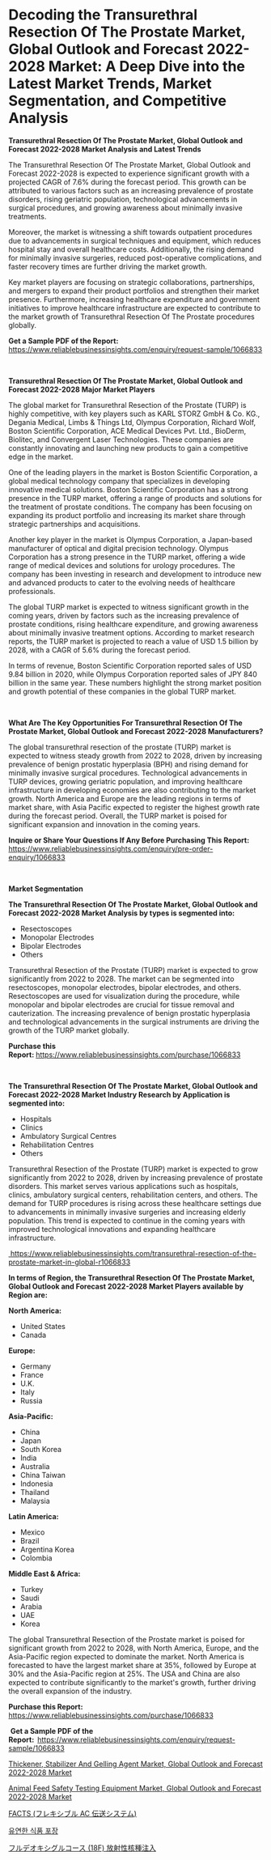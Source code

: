 <p><h1>Decoding the Transurethral Resection Of The Prostate Market, Global Outlook and Forecast 2022-2028 Market: A Deep Dive into the Latest Market Trends, Market Segmentation, and Competitive Analysis</h1></p><p><strong>Transurethral Resection Of The Prostate Market, Global Outlook and Forecast 2022-2028 Market Analysis and Latest Trends</strong></p>
<p><p>The Transurethral Resection Of The Prostate Market, Global Outlook and Forecast 2022-2028 is expected to experience significant growth with a projected CAGR of 7.6% during the forecast period. This growth can be attributed to various factors such as an increasing prevalence of prostate disorders, rising geriatric population, technological advancements in surgical procedures, and growing awareness about minimally invasive treatments. </p><p>Moreover, the market is witnessing a shift towards outpatient procedures due to advancements in surgical techniques and equipment, which reduces hospital stay and overall healthcare costs. Additionally, the rising demand for minimally invasive surgeries, reduced post-operative complications, and faster recovery times are further driving the market growth. </p><p>Key market players are focusing on strategic collaborations, partnerships, and mergers to expand their product portfolios and strengthen their market presence. Furthermore, increasing healthcare expenditure and government initiatives to improve healthcare infrastructure are expected to contribute to the market growth of Transurethral Resection Of The Prostate procedures globally.</p></p>
<p><strong>Get a Sample PDF of the Report:&nbsp;</strong> <a href="https://www.reliablebusinessinsights.com/enquiry/request-sample/1066833">https://www.reliablebusinessinsights.com/enquiry/request-sample/1066833</a></p>
<p>&nbsp;</p>
<p><strong>Transurethral Resection Of The Prostate Market, Global Outlook and Forecast 2022-2028 Major Market Players</strong></p>
<p><p>The global market for Transurethral Resection of the Prostate (TURP) is highly competitive, with key players such as KARL STORZ GmbH & Co. KG., Degania Medical, Limbs & Things Ltd, Olympus Corporation, Richard Wolf, Boston Scientific Corporation, ACE Medical Devices Pvt. Ltd., BioDerm, Biolitec, and Convergent Laser Technologies. These companies are constantly innovating and launching new products to gain a competitive edge in the market.</p><p>One of the leading players in the market is Boston Scientific Corporation, a global medical technology company that specializes in developing innovative medical solutions. Boston Scientific Corporation has a strong presence in the TURP market, offering a range of products and solutions for the treatment of prostate conditions. The company has been focusing on expanding its product portfolio and increasing its market share through strategic partnerships and acquisitions.</p><p>Another key player in the market is Olympus Corporation, a Japan-based manufacturer of optical and digital precision technology. Olympus Corporation has a strong presence in the TURP market, offering a wide range of medical devices and solutions for urology procedures. The company has been investing in research and development to introduce new and advanced products to cater to the evolving needs of healthcare professionals.</p><p>The global TURP market is expected to witness significant growth in the coming years, driven by factors such as the increasing prevalence of prostate conditions, rising healthcare expenditure, and growing awareness about minimally invasive treatment options. According to market research reports, the TURP market is projected to reach a value of USD 1.5 billion by 2028, with a CAGR of 5.6% during the forecast period.</p><p>In terms of revenue, Boston Scientific Corporation reported sales of USD 9.84 billion in 2020, while Olympus Corporation reported sales of JPY 840 billion in the same year. These numbers highlight the strong market position and growth potential of these companies in the global TURP market.</p></p>
<p>&nbsp;</p>
<p><strong>What Are The Key Opportunities For Transurethral Resection Of The Prostate Market, Global Outlook and Forecast 2022-2028 Manufacturers?</strong></p>
<p><p>The global transurethral resection of the prostate (TURP) market is expected to witness steady growth from 2022 to 2028, driven by increasing prevalence of benign prostatic hyperplasia (BPH) and rising demand for minimally invasive surgical procedures. Technological advancements in TURP devices, growing geriatric population, and improving healthcare infrastructure in developing economies are also contributing to the market growth. North America and Europe are the leading regions in terms of market share, with Asia Pacific expected to register the highest growth rate during the forecast period. Overall, the TURP market is poised for significant expansion and innovation in the coming years.</p></p>
<p><strong>Inquire or Share Your Questions If Any Before Purchasing This Report:</strong> <a href="https://www.reliablebusinessinsights.com/enquiry/pre-order-enquiry/1066833">https://www.reliablebusinessinsights.com/enquiry/pre-order-enquiry/1066833</a></p>
<p>&nbsp;</p>
<p><strong>Market Segmentation</strong></p>
<p><strong>The Transurethral Resection Of The Prostate Market, Global Outlook and Forecast 2022-2028 Market Analysis by types is segmented into:</strong></p>
<p><ul><li>Resectoscopes</li><li>Monopolar Electrodes</li><li>Bipolar Electrodes</li><li>Others</li></ul></p>
<p><p>Transurethral Resection of the Prostate (TURP) market is expected to grow significantly from 2022 to 2028. The market can be segmented into resectoscopes, monopolar electrodes, bipolar electrodes, and others. Resectoscopes are used for visualization during the procedure, while monopolar and bipolar electrodes are crucial for tissue removal and cauterization. The increasing prevalence of benign prostatic hyperplasia and technological advancements in the surgical instruments are driving the growth of the TURP market globally.</p></p>
<p><strong>Purchase this Report:&nbsp;</strong><a href="https://www.reliablebusinessinsights.com/purchase/1066833">https://www.reliablebusinessinsights.com/purchase/1066833</a></p>
<p>&nbsp;</p>
<p><strong>The Transurethral Resection Of The Prostate Market, Global Outlook and Forecast 2022-2028 Market Industry Research by Application is segmented into:</strong></p>
<p><ul><li>Hospitals</li><li>Clinics</li><li>Ambulatory Surgical Centres</li><li>Rehabilitation Centres</li><li>Others</li></ul></p>
<p><p>Transurethral Resection of the Prostate (TURP) market is expected to grow significantly from 2022 to 2028, driven by increasing prevalence of prostate disorders. This market serves various applications such as hospitals, clinics, ambulatory surgical centers, rehabilitation centers, and others. The demand for TURP procedures is rising across these healthcare settings due to advancements in minimally invasive surgeries and increasing elderly population. This trend is expected to continue in the coming years with improved technological innovations and expanding healthcare infrastructure.</p></p>
<p><a href="https://www.reliablebusinessinsights.com/transurethral-resection-of-the-prostate-market-in-global-r1066833">&nbsp;https://www.reliablebusinessinsights.com/transurethral-resection-of-the-prostate-market-in-global-r1066833</a></p>
<p><strong>In terms of Region, the Transurethral Resection Of The Prostate Market, Global Outlook and Forecast 2022-2028 Market Players available by Region are:</strong></p>
<p>
    <p> <strong> North America: </strong>
        <ul>
            <li>United States</li>
            <li>Canada</li>
        </ul>
        </p> 
    <p> <strong> Europe: </strong>
        <ul>
            <li>Germany</li>
            <li>France</li>
            <li>U.K.</li>
            <li>Italy</li>
            <li>Russia</li>
        </ul>
        </p> 
    <p> <strong> Asia-Pacific: </strong>
        <ul>
            <li>China</li>
            <li>Japan</li>
            <li>South Korea</li>
            <li>India</li>
            <li>Australia</li>
            <li>China Taiwan</li>
            <li>Indonesia</li>
            <li>Thailand</li>
            <li>Malaysia</li>
        </ul>
        </p> 
    <p> <strong> Latin America: </strong>
        <ul>
            <li>Mexico</li>
            <li>Brazil</li>
            <li>Argentina Korea</li>
            <li>Colombia</li>
        </ul>
        </p> 
    <p> <strong> Middle East & Africa: </strong>
        <ul>
            <li>Turkey</li>
            <li>Saudi</li>
            <li>Arabia</li>
            <li>UAE</li>
            <li>Korea</li>
        </ul>
    </p>
    </p>
<p><p>The global Transurethral Resection of the Prostate market is poised for significant growth from 2022 to 2028, with North America, Europe, and the Asia-Pacific region expected to dominate the market. North America is forecasted to have the largest market share at 35%, followed by Europe at 30% and the Asia-Pacific region at 25%. The USA and China are also expected to contribute significantly to the market's growth, further driving the overall expansion of the industry.</p></p>
<p><strong>Purchase this Report: </strong><a href="https://www.reliablebusinessinsights.com/purchase/1066833">https://www.reliablebusinessinsights.com/purchase/1066833</a></p>
<p>&nbsp;<strong>Get a Sample PDF of the Report:&nbsp;&nbsp;</strong><a href="https://www.reliablebusinessinsights.com/enquiry/request-sample/1066833">https://www.reliablebusinessinsights.com/enquiry/request-sample/1066833</a></p>
<p><strong></strong></p>
<p><p><a href="https://github.com/IsmaelBlick2023/Market-Research-Report-List-1/blob/main/thickener-stabilizer-and-gelling-agent-market-global-outlook-and-forecast-2022-2028-market.md">Thickener, Stabilizer And Gelling Agent Market, Global Outlook and Forecast 2022-2028 Market</a></p><p><a href="https://github.com/Airanohannonzb68e5pb53oc1/Market-Research-Report-List-2/blob/main/animal-feed-safety-testing-equipment-market-global-outlook-and-forecast-2022-2028-market.md">Animal Feed Safety Testing Equipment Market, Global Outlook and Forecast 2022-2028 Market</a></p><p><a href="https://github.com/bucuel854722/Market-Research-Report-List-2/blob/main/157221886100.md">FACTS (フレキシブル AC 伝送システム)</a></p><p><a href="https://github.com/JeromeRtyau89966/Market-Research-Report-List-1/blob/main/593985679723.md">유연한 식품 포장</a></p><p><a href="https://github.com/AriMuller2009/Market-Research-Report-List-1/blob/main/562342186101.md">フルデオキシグルコース (18F) 放射性核種注入</a></p></p>
